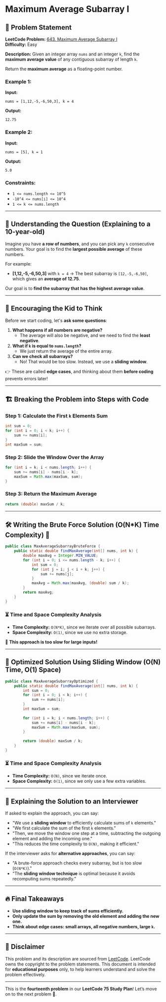 # Maximum Average Subarray I

## 📌 Problem Statement

**LeetCode Problem:** [643. Maximum Average Subarray I](https://leetcode.com/problems/maximum-average-subarray-i/)  
**Difficulty:** Easy  

**Description:**
Given an integer array `nums` and an integer `k`, find the **maximum average value** of any contiguous subarray of length `k`.

Return the **maximum average** as a floating-point number.

### **Example 1:**
**Input:** 
```
nums = [1,12,-5,-6,50,3], k = 4
```
**Output:** 
```
12.75
```

### **Example 2:**
**Input:** 
```
nums = [5], k = 1
```
**Output:** 
```
5.0
```

### **Constraints:**
- `1 <= nums.length <= 10^5`
- `-10^4 <= nums[i] <= 10^4`
- `1 <= k <= nums.length`

---

## 📌 Understanding the Question (Explaining to a 10-year-old)

Imagine you have **a row of numbers**, and you can pick any `k` consecutive numbers. Your goal is to find the **largest possible average** of these numbers.

For example:
- **[1,12,-5,-6,50,3]** with `k = 4` → The best subarray is `[12,-5,-6,50]`, which gives an **average of 12.75**.

Our goal is to **find the subarray that has the highest average value**.

---

## 🧠 Encouraging the Kid to Think

Before we start coding, let's **ask some questions**:
1. **What happens if all numbers are negative?**
   - The average will also be negative, and we need to find the **least negative**.
2. **What if `k` is equal to `nums.length`?**
   - We just return the average of the entire array.
3. **Can we check all subarrays?**
   - No! That would be too slow. Instead, we use a **sliding window**.

👉 These are called **edge cases**, and thinking about them **before coding** prevents errors later!

---

## 🏗️ Breaking the Problem into Steps with Code

### Step 1: Calculate the First `k` Elements Sum
```java
int sum = 0;
for (int i = 0; i < k; i++) {
    sum += nums[i];
}
int maxSum = sum;
```

### Step 2: Slide the Window Over the Array
```java
for (int i = k; i < nums.length; i++) {
    sum += nums[i] - nums[i - k];
    maxSum = Math.max(maxSum, sum);
}
```

### Step 3: Return the Maximum Average
```java
return (double) maxSum / k;
```

---

## 🛠️ Writing the Brute Force Solution (O(N*K) Time Complexity) 🚨

```java
public class MaxAverageSubarrayBruteForce {
    public static double findMaxAverage(int[] nums, int k) {
        double maxAvg = Integer.MIN_VALUE;
        for (int i = 0; i <= nums.length - k; i++) {
            int sum = 0;
            for (int j = i; j < i + k; j++) {
                sum += nums[j];
            }
            maxAvg = Math.max(maxAvg, (double) sum / k);
        }
        return maxAvg;
    }
}
```

### ⏳ Time and Space Complexity Analysis
- **Time Complexity:** `O(N*K)`, since we iterate over all possible subarrays.
- **Space Complexity:** `O(1)`, since we use no extra storage.

🚨 **This approach is too slow for large inputs!**

---

## 🚀 Optimized Solution Using Sliding Window (O(N) Time, O(1) Space)

```java
public class MaxAverageSubarrayOptimized {
    public static double findMaxAverage(int[] nums, int k) {
        int sum = 0;
        for (int i = 0; i < k; i++) {
            sum += nums[i];
        }
        int maxSum = sum;
        
        for (int i = k; i < nums.length; i++) {
            sum += nums[i] - nums[i - k];
            maxSum = Math.max(maxSum, sum);
        }
        
        return (double) maxSum / k;
    }
}
```

### ⏳ Time and Space Complexity Analysis
- **Time Complexity:** `O(N)`, since we iterate once.
- **Space Complexity:** `O(1)`, since we only use a few extra variables.

---

## 📢 Explaining the Solution to an Interviewer
If asked to explain the approach, you can say:
- "We use a **sliding window** to efficiently calculate sums of `k` elements."
- "We first calculate the sum of the first `k` elements."
- "Then, we move the window one step at a time, subtracting the outgoing element and adding the incoming one."
- "This reduces the time complexity to `O(N)`, making it efficient."

If the interviewer asks for **alternative approaches**, you can say:
- "A brute-force approach checks every subarray, but is too slow (`O(N*K)`)."
- "The **sliding window technique** is optimal because it avoids recomputing sums repeatedly."

---

## 🔥 Final Takeaways
- **Use sliding window to keep track of sums efficiently.**
- **Only update the sum by removing the old element and adding the new one.**
- **Think about edge cases: small arrays, all negative numbers, large `k`.**

---

## 📜 Disclaimer
This problem and its description are sourced from [LeetCode](https://leetcode.com/problems/maximum-average-subarray-i/). LeetCode owns the copyright to the problem statements. This document is intended for **educational purposes** only, to help learners understand and solve the problem effectively.

---

This is the **fourteenth problem** in our **LeetCode 75 Study Plan**! Let’s move on to the next problem 🚀.